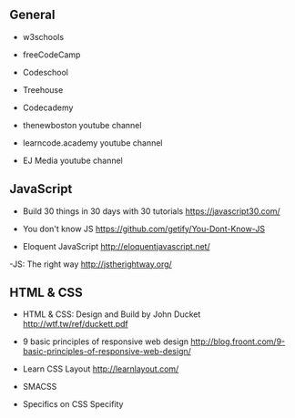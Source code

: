 ## General

- w3schools

- freeCodeCamp

- Codeschool

- Treehouse

- Codecademy

- thenewboston youtube channel

- learncode.academy youtube channel

- EJ Media youtube channel


## JavaScript

- Build 30 things in 30 days with 30 tutorials
https://javascript30.com/

- You don't know JS
https://github.com/getify/You-Dont-Know-JS

- Eloquent JavaScript
http://eloquentjavascript.net/

-JS: The right way
http://jstherightway.org/


## HTML & CSS

- HTML & CSS: Design and Build by John Ducket
http://wtf.tw/ref/duckett.pdf

- 9 basic principles of responsive web design
http://blog.froont.com/9-basic-principles-of-responsive-web-design/

- Learn CSS Layout
http://learnlayout.com/

- SMACSS

- Specifics  on CSS Specifity

